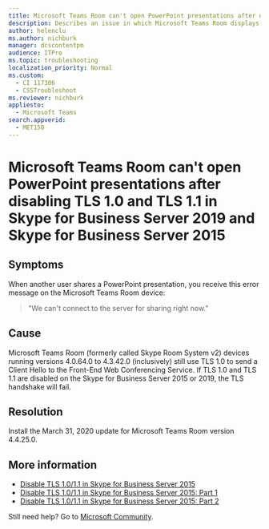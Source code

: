 ```yaml
---
title: Microsoft Teams Room can't open PowerPoint presentations after disabling TLS 1.0 and TLS 1.1 in Skype for Business Server 2019 and Skype for Business Server 2015
description: Describes an issue in which Microsoft Teams Room displays an error message when opening PowerPoint presentations after disabling TLS 1.0 and TLS 1.1.
author: helenclu
ms.author: nichburk
manager: dcscontentpm
audience: ITPro
ms.topic: troubleshooting
localization_priority: Normal
ms.custom: 
  - CI 117306
  - CSSTroubleshoot
ms.reviewer: nichburk
appliesto: 
  - Microsoft Teams
search.appverid: 
  - MET150
---
```


# Microsoft Teams Room can't open PowerPoint presentations after disabling TLS 1.0 and TLS 1.1 in Skype for Business Server 2019 and Skype for Business Server 2015

## Symptoms

When another user shares a PowerPoint presentation, you receive this error message on the Microsoft Teams Room device:

> "We can't connect to the server for sharing right now."

## Cause

Microsoft Teams Room (formerly called Skype Room System v2) devices running versions 4.0.64.0 to 4.3.42.0 (inclusively) still use TLS 1.0 to send a Client Hello to the Front-End Web Conferencing Service. If TLS 1.0 and TLS 1.1 are disabled on the Skype for Business Server 2015 or 2019, the TLS handshake will fail.

## Resolution

Install the March 31, 2020 update for Microsoft Teams Room version 4.4.25.0.

## More information

- [Disable TLS 1.0/1.1 in Skype for Business Server 2015](/skypeforbusiness/manage/topology/disable-tls-1.0-1.1)
- [Disable TLS 1.0/1.1 in Skype for Business Server 2015: Part 1](https://techcommunity.microsoft.com/t5/skype-for-business-blog/disabling-tls-1-0-1-1-in-skype-for-business-server-2015-part-1/ba-p/621485)
- [Disable TLS 1.0/1.1 in Skype for Business Server 2015: Part 2](https://techcommunity.microsoft.com/t5/skype-for-business-blog/disabling-tls-1-0-1-1-in-skype-for-business-server-2015-8211/ba-p/621487)

Still need help? Go to [Microsoft Community](https://answers.microsoft.com/).